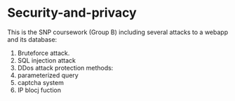 # Security-and-privacy
This is the SNP coursework (Group B)
including several attacks to a webapp and its database:
1. Bruteforce attack.
2. SQL injection attack
3. DDos attack
protection methods:
1. parameterized query
2. captcha system
3. IP blocj fuction     
